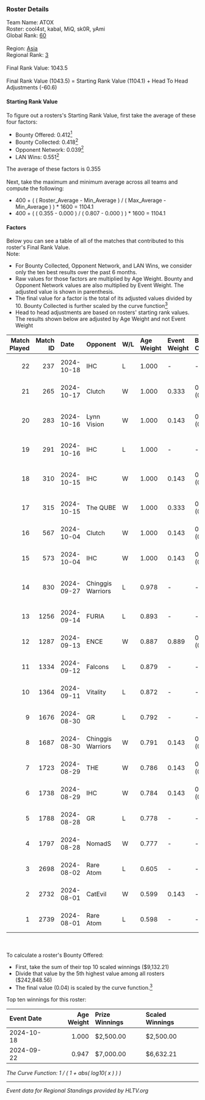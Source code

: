### Roster Details<br />
Team Name: ATOX<br />
Roster: cool4st, kabal, MiQ, sk0R, yAmi<br />
Global Rank: [60](../../standings_global_2024_10_30.md)<br />
<br />
Region: [Asia]( ../../standings_asia_2024_10_30.md)<br />
Regional Rank: [3]( ../../standings_asia_2024_10_30.md)<br />
<br />
Final Rank Value:  1043.5<br />
<br />
Final Rank Value (1043.5) = Starting Rank Value (1104.1) + Head To Head Adjustments (-60.6)<br />

#### Starting Rank Value<br />
To figure out a rosters's Starting Rank Value, first take the average of these four factors:<br />
- Bounty Offered: 0.412[<sup>1</sup>](#table2)
- Bounty Collected: 0.418[<sup>2</sup>](#table1)
- Opponent Network: 0.039[<sup>2</sup>](#table1)
- LAN Wins: 0.551[<sup>2</sup>](#table1)

The average of these factors is 0.355<br />
<br />
Next, take the maximum and minimum average across all teams and compute the following:<br />
- 400 + ( ( Roster_Average - Min_Average ) / ( Max_Average - Min_Average ) ) * 1600 = 1104.1
- 400 + ( ( 0.355 - 0.000 ) / ( 0.807 - 0.000 ) ) * 1600 = 1104.1


#### Factors<br />
Below you can see a table of all of the matches that contributed to this roster's Final Rank Value.<br />
Note:<br />

- For Bounty Collected, Opponent Network, and LAN Wins, we consider only the ten best results over the past 6 months.
- Raw values for those factors are multiplied by Age Weight. Bounty and Opponent Network values are also multiplied by Event Weight. The adjusted value is shown in parenthesis.
- The final value for a factor is the total of its adjusted values divided by 10. Bounty Collected is further scaled by the curve function[<sup>3</sup>](#curveFunction)
- Head to head adjustments are based on rosters' starting rank values. The results shown below are adjusted by Age Weight and not Event Weight
<span id="table1"></span><br />


| Match Played | Match ID | Date       | Opponent          | W/L | Age Weight | Event Weight | Bounty Collected | Opponent Network | LAN Wins  | H2H Adj. | Roster                               |
| -: | -: | :- | :- | :- | :- | :- | :- | :- | :- | -: | :- |
|           22 |      237 | 2024-10-18 | IHC               | L   | 1.000      | -            | -                | -                | -         |   -17.41 | cool4st, kabal, MiQ, sk0R, yAmi      |
|           21 |      265 | 2024-10-17 | Clutch            | W   | 1.000      | 0.333        | 0.000 (0.000)    | 0.069 (0.023)    | 1 (1.000) |     1.52 | cool4st, kabal, MiQ, sk0R, yAmi      |
|           20 |      283 | 2024-10-16 | Lynn Vision       | W   | 1.000      | 0.143        | 0.044 (0.006)    | 0.142 (0.020)    | 0 (0.000) |     7.52 | FlyNN, kabal, masti, MiQ, yAmi       |
|           19 |      291 | 2024-10-16 | IHC               | L   | 1.000      | -            | -                | -                | -         |   -18.79 | cool4st, kabal, MiQ, sk0R, yAmi      |
|           18 |      310 | 2024-10-15 | IHC               | W   | 1.000      | 0.143        | 0.039 (0.006)    | 0.277 (0.040)    | 0 (0.000) |    12.45 | FlyNN, kabal, masti, MiQ, yAmi       |
|           17 |      315 | 2024-10-15 | The QUBE          | W   | 1.000      | 0.333        | 0.000 (0.000)    | -                | 1 (1.000) |     0.77 | cool4st, kabal, MiQ, sk0R, yAmi      |
|           16 |      567 | 2024-10-04 | Clutch            | W   | 1.000      | 0.143        | 0.000 (0.000)    | 0.069 (0.010)    | 1 (1.000) |     1.49 | cool4st, dobu, kabal, MiQ, yAmi      |
|           15 |      573 | 2024-10-04 | IHC               | W   | 1.000      | 0.143        | 0.039 (0.006)    | 0.277 (0.040)    | 1 (1.000) |    13.57 | cool4st, dobu, kabal, MiQ, yAmi      |
|           14 |      830 | 2024-09-27 | Chinggis Warriors | L   | 0.978      | -            | -                | -                | -         |   -24.34 | dobu, FlyNN, kabal, MiQ, yAmi        |
|           13 |     1256 | 2024-09-14 | FURIA             | L   | 0.893      | -            | -                | -                | -         |    -0.95 | Annihilation, dobu, kabal, MiQ, yAmi |
|           12 |     1287 | 2024-09-13 | ENCE              | W   | 0.887      | 0.889        | 0.486 (0.383)    | 0.241 (0.190)    | 1 (0.887) |    22.30 | Annihilation, dobu, kabal, MiQ, yAmi |
|           11 |     1334 | 2024-09-12 | Falcons           | L   | 0.879      | -            | -                | -                | -         |    -2.94 | Annihilation, dobu, kabal, MiQ, yAmi |
|           10 |     1364 | 2024-09-11 | Vitality          | L   | 0.872      | -            | -                | -                | -         |    -0.21 | Annihilation, dobu, kabal, MiQ, yAmi |
|            9 |     1676 | 2024-08-30 | GR                | L   | 0.792      | -            | -                | -                | -         |   -21.94 | Annihilation, dobu, kabal, MiQ, yAmi |
|            8 |     1687 | 2024-08-30 | Chinggis Warriors | W   | 0.791      | 0.143        | 0.011 (0.001)    | 0.125 (0.014)    | 0 (0.000) |     4.76 | Annihilation, dobu, kabal, MiQ, yAmi |
|            7 |     1723 | 2024-08-29 | THE               | W   | 0.786      | 0.143        | 0.000 (0.000)    | 0.079 (0.009)    | 0 (0.000) |     1.33 | Annihilation, dobu, kabal, MiQ, yAmi |
|            6 |     1738 | 2024-08-29 | IHC               | W   | 0.784      | 0.143        | 0.039 (0.004)    | 0.277 (0.031)    | 0 (0.000) |    10.36 | Annihilation, dobu, kabal, MiQ, yAmi |
|            5 |     1788 | 2024-08-28 | GR                | L   | 0.778      | -            | -                | -                | -         |   -22.14 | Annihilation, dobu, kabal, MiQ, yAmi |
|            4 |     1797 | 2024-08-28 | NomadS            | W   | 0.777      | -            | -                | -                | -         |     0.96 | Annihilation, dobu, kabal, MiQ, yAmi |
|            3 |     2698 | 2024-08-02 | Rare Atom         | L   | 0.605      | -            | -                | -                | -         |   -14.92 | Annihilation, dobu, kabal, MiQ, yAmi |
|            2 |     2732 | 2024-08-01 | CatEvil           | W   | 0.599      | 0.143        | -                | 0.137 (0.012)    | -         |     1.06 | Annihilation, dobu, kabal, MiQ, yAmi |
|            1 |     2739 | 2024-08-01 | Rare Atom         | L   | 0.598      | -            | -                | -                | -         |   -15.10 | Annihilation, dobu, kabal, MiQ, yAmi |

<br />
<span id="table2"></span><br />
To calculate a roster's Bounty Offered:<br />

- First, take the sum of their top 10 scaled winnings ($9,132.21)
- Divide that value by the 5th highest value among all rosters ($242,848.56)
- The final value (0.04) is scaled by the curve function.[<sup>3</sup>](#curveFunction)

Top ten winnings for this roster:<br />

| Event Date | Age Weight | Prize Winnings | Scaled Winnings |
| :- | -: | :- | :- |
| 2024-10-18 |      1.000 | $2,500.00      | $2,500.00       |
| 2024-09-22 |      0.947 | $7,000.00      | $6,632.21       |


<span id="curveFunction"></span>_The Curve Function: 1 / ( 1 + abs( log10( x ) ) )_<br />

---
_Event data for Regional Standings provided by HLTV.org_<br />
